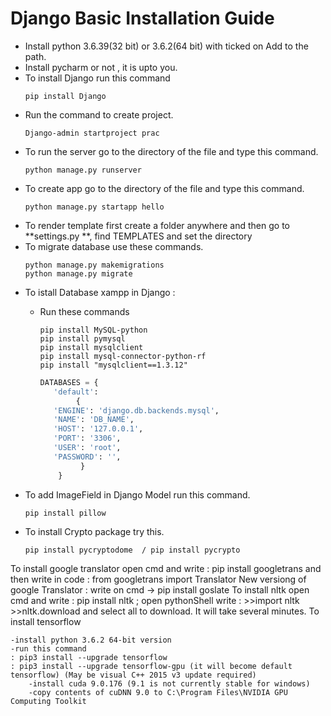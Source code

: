 # Django Basic Installation Guide

 - Install python 3.6.39(32 bit) or 3.6.2(64 bit) with ticked on Add to the path.
 - Install pycharm or not , it is upto you.
 - To install Django run this command
   ```
   pip install Django
   ```
 - Run the command to create project.
   ```
   Django-admin startproject prac
   ```
 - To run the server go to the directory of the file and type this command.
   ```
   python manage.py runserver
   ```
 - To create app go to the directory of the file and type this command.
   ```
   python manage.py startapp hello
   ```
 - To render template first create a folder anywhere and then go to **settings.py **, find TEMPLATES and set the directory
 - To migrate database use these commands.
   ```
   python manage.py makemigrations
   python manage.py migrate
   ```
 - To istall Database xampp in Django :
   - Run these commands
     ```
     pip install MySQL-python
     pip install pymysql
     pip install mysqlclient
     pip install mysql-connector-python-rf
     pip install "mysqlclient==1.3.12"
     ```
     
     ```Python
     DATABASES = {
		'default':  
			 {
		'ENGINE': 'django.db.backends.mysql',
		'NAME': 'DB_NAME',
		'HOST': '127.0.0.1',
		'PORT': '3306',
		'USER': 'root',
		'PASSWORD': '',
			  }  
		 }
     ```
 - To add ImageField in Django Model run this command.
   ```
   pip install pillow
   ```
 - To install Crypto package try this.
   ```
   pip install pycryptodome  / pip install pycrypto
   ```


To install google translator open cmd and write : pip install googletrans and then write in code : from googletrans import Translator
New versiong of google Translator : write on cmd -> pip install goslate
To install nltk open cmd and write : pip install nltk ; open pythonShell write : >>import nltk >>nltk.download and select all to download. It will take several minutes. 
To install tensorflow 

    -install python 3.6.2 64-bit version 
    -run this command 
	: pip3 install --upgrade tensorflow 
	: pip3 install --upgrade tensorflow-gpu (it will become default tensorflow)	(May be visual C++ 2015 v3 update required)
		-install cuda 9.0.176 (9.1 is not currently stable for windows)
		-copy contents of cuDNN 9.0 to C:\Program Files\NVIDIA GPU Computing Toolkit




